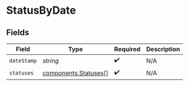 # StatusByDate


## Fields

| Field                                                        | Type                                                         | Required                                                     | Description                                                  |
| ------------------------------------------------------------ | ------------------------------------------------------------ | ------------------------------------------------------------ | ------------------------------------------------------------ |
| `dateStamp`                                                  | *string*                                                     | :heavy_check_mark:                                           | N/A                                                          |
| `statuses`                                                   | [components.Statuses](../../models/components/statuses.md)[] | :heavy_check_mark:                                           | N/A                                                          |